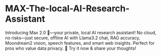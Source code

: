 # MAX-The-local-AI-Research-Assistant
Introducing Max 2.0 🚀—your private, local AI research assistant! No cloud, no risks—just secure, offline AI with Llama3.2 chat, RAG accuracy, Moondream2 vision, speech features, and smart web insights. Perfect for pros who value data privacy. 🔐 Try it now &amp; share your thoughts!
